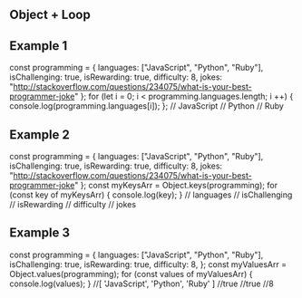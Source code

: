 ## Object + Loop 
## Example 1
const programming = {
  languages: ["JavaScript", "Python", "Ruby"],
  isChallenging: true,
  isRewarding: true,
  difficulty: 8,
  jokes:
    "http://stackoverflow.com/questions/234075/what-is-your-best-programmer-joke"
};
for (let i = 0; i < programming.languages.length; i ++) {
    console.log(programming.languages[i]);
};
// JavaScript
// Python
// Ruby

## Example 2 
const programming = {
  languages: ["JavaScript", "Python", "Ruby"],
  isChallenging: true,
  isRewarding: true,
  difficulty: 8,
  jokes:
    "http://stackoverflow.com/questions/234075/what-is-your-best-programmer-joke"
};
const myKeysArr = Object.keys(programming);
for (const key of myKeysArr) {
    console.log(key);
}
// languages
// isChallenging
// isRewarding
// difficulty
// jokes

## Example 3 
const programming = {
  languages: ["JavaScript", "Python", "Ruby"],
  isChallenging: true,
  isRewarding: true,
  difficulty: 8,
};
const myValuesArr = Object.values(programming);
for (const values of myValuesArr) {
    console.log(values);
}
//[ 'JavaScript', 'Python', 'Ruby' ]
//true
//true
//8
